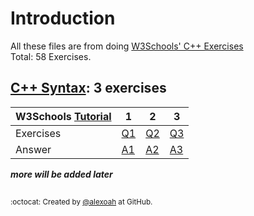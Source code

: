 # Introduction
All these files are from doing [W3Schools' C++ Exercises](https://www.w3schools.com/cpp/exercise.asp)  
Total: 58 Exercises.

## [C++ Syntax](./CPP-Syntax): 3 exercises
| W3Schools [Tutorial](https://www.w3schools.com/cpp/cpp_syntax.asp) | 1 | 2 | 3 |
| :--- | --- | --- | --- |
| Exercises | [Q1](https://www.w3schools.com/cpp/exercise.asp?filename=exercise_syntax1) | [Q2](https://www.w3schools.com/cpp/exercise.asp?filename=exercise_syntax2) | [Q3](https://www.w3schools.com/cpp/exercise.asp?filename=exercise_syntax3) |
| Answer | [A1](./CPP-Syntax/cppSyntaxE1.cpp) | [A2](./CPP-Syntax/cppSyntaxE2.cpp) | [A3](./CPP-Syntax/cppSyntaxE3.cpp) |


  
***more will be added later***

##
<sup>:octocat: Created by [@alexoah](http://github.com/alexoah) at GitHub.</sup>